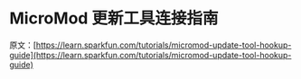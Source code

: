 # MicroMod 更新工具连接指南

原文：[https://learn.sparkfun.com/tutorials/micromod-update-tool-hookup-guide](https://learn.sparkfun.com/tutorials/micromod-update-tool-hookup-guide)